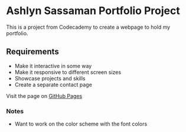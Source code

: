 # Ashlyn Sassaman Portfolio Project

This is a project from Codecademy to create a webpage to hold my portfolio.

## Requirements
- Make it interactive in some way
- Make it responsive to different screen sizes
- Showcase projects and skills
- Create a separate contact page

Visit the page on [GitHub Pages](ashsass.github.io)

### Notes
- Want to work on the color scheme with the font colors

